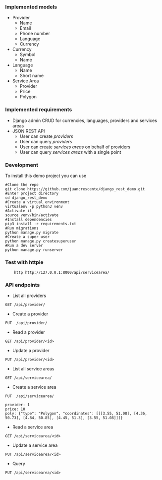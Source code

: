 ### Implemented models
- Provider
    - Name
    - Email
    - Phone number
    - Language
    - Currency
- Currency
    - Symbol
    - Name
- Language
    - Name
    - Short name
- Service Area
    - Provider
    - Price
    - Polygon

### Implemented requirements

- Django admin CRUD for currencies, languages, providers and services areas
- JSON REST API
    - User can create _providers_
    - User can query _providers_
    - User can create _services areas_ on behalf of providers
    - User can query _services areas_ with a single point
    
### Development

To install this demo project you can use
```
#Clone the repo
git clone https://github.com/juancrescente/django_rest_demo.git
#Enter project directory
cd django_rest_demo
#Create a virtual environment
virtualenv -p python3 venv
#Activate it
source venv/bin/activate
#Install dependencies
pip3 install -r requirements.txt
#Run migrations
python manage.py migrate
#Create a super user
python manage.py createsuperuser
#Run a dev server
python manage.py runserver
```
    
### Test with httpie
```
    http http://127.0.0.1:8000/api/servicearea/
```

### API endpoints
- List all providers

```GET /api/provider/```

- Create a provider

```PUT  /api/provider/```

- Read a provider

```GET /api/provider/<id>```

- Update a provider

```PUT /api/provider/<id>```

- List all service areas

```GET /api/servicearea/```

- Create a service area

```
PUT  /api/servicearea/

provider: 1
price: 10
poly: {"type": "Polygon", "coordinates": [[[3.55, 51.08], [4.36, 50.73], [4.84, 50.85], [4.45, 51.3], [3.55, 51.08]]]}

```

- Read a service area

```GET /api/servicearea/<id>```

- Update a service area

```PUT /api/servicearea/<id>```

- Query

```
PUT /api/servicearea/<id>

```